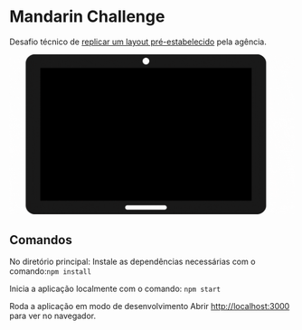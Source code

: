 # Mandarin Challenge

Desafio técnico de [replicar um layout pré-estabelecido](https://xd.adobe.com/view/e5f959c2-1991-4c66-b1fe-98f3d37f2e74-b0aa/screen/f1881f34-16ea-4b62-9944-18c0f0fb06d5/) pela agência.

![alt text](https://github.com/DarioJunior/mandarin-challenge/blob/main/src/assets/application.gif?raw=true)

## Comandos 

No diretório principal:
Instale as dependências necessárias com o comando:`npm install`

Inicia a aplicação localmente com o comando: `npm start`

Roda a aplicação em modo de desenvolvimento
Abrir [http://localhost:3000](http://localhost:3000) para ver no navegador.

<!-- ### `yarn test`

Launches the test runner in the interactive watch mode.\
See the section about [running tests](https://facebook.github.io/create-react-app/docs/running-tests) for more information. -->

<!-- ### `yarn build`

Builds the app for production to the `build` folder.\
It correctly bundles React in production mode and optimizes the build for the best performance.

The build is minified and the filenames include the hashes.\
Your app is ready to be deployed!

See the section about [deployment](https://facebook.github.io/create-react-app/docs/deployment) for more information.

### `yarn eject`

**Note: this is a one-way operation. Once you `eject`, you can’t go back!**

If you aren’t satisfied with the build tool and configuration choices, you can `eject` at any time. This command will remove the single build dependency from your project.

Instead, it will copy all the configuration files and the transitive dependencies (webpack, Babel, ESLint, etc) right into your project so you have full control over them. All of the commands except `eject` will still work, but they will point to the copied scripts so you can tweak them. At this point you’re on your own.

You don’t have to ever use `eject`. The curated feature set is suitable for small and middle deployments, and you shouldn’t feel obligated to use this feature. However we understand that this tool wouldn’t be useful if you couldn’t customize it when you are ready for it. -->

